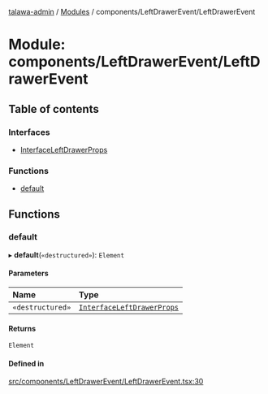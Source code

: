[talawa-admin](../README.md) / [Modules](../modules.md) / components/LeftDrawerEvent/LeftDrawerEvent

# Module: components/LeftDrawerEvent/LeftDrawerEvent

## Table of contents

### Interfaces

- [InterfaceLeftDrawerProps](../interfaces/components_LeftDrawerEvent_LeftDrawerEvent.InterfaceLeftDrawerProps.md)

### Functions

- [default](components_LeftDrawerEvent_LeftDrawerEvent.md#default)

## Functions

### default

▸ **default**(`«destructured»`): `Element`

#### Parameters

| Name | Type |
| :------ | :------ |
| `«destructured»` | [`InterfaceLeftDrawerProps`](../interfaces/components_LeftDrawerEvent_LeftDrawerEvent.InterfaceLeftDrawerProps.md) |

#### Returns

`Element`

#### Defined in

[src/components/LeftDrawerEvent/LeftDrawerEvent.tsx:30](https://github.com/lakshz/talawa-admin/blob/46a613f/src/components/LeftDrawerEvent/LeftDrawerEvent.tsx#L30)
